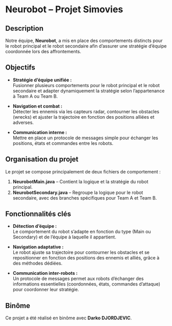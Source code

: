 # Neurobot – Projet Simovies

## Description

Notre équipe, **Neurobot**, a mis en place des comportements distincts pour le robot principal et le robot secondaire afin d’assurer une stratégie d’équipe coordonnée lors des affrontements.

## Objectifs

- **Stratégie d’équipe unifiée :**  
  Fusionner plusieurs comportements pour le robot principal et le robot secondaire et adapter dynamiquement la stratégie selon l’appartenance à Team A ou Team B.

- **Navigation et combat :**  
  Détecter les ennemis via les capteurs radar, contourner les obstacles (wrecks) et ajuster la trajectoire en fonction des positions alliées et adverses.

- **Communication interne :**  
  Mettre en place un protocole de messages simple pour échanger les positions, états et commandes entre les robots.

## Organisation du projet

Le projet se compose principalement de deux fichiers de comportement :

1. **NeurobotMain.java** – Contient la logique et la stratégie du robot principal.
2. **NeurobotSecondary.java** – Regroupe la logique pour le robot secondaire, avec des branches spécifiques pour Team A et Team B.


## Fonctionnalités clés

- **Détection d’équipe :**  
  Le comportement du robot s’adapte en fonction du type (Main ou Secondary) et de l’équipe à laquelle il appartient.

- **Navigation adaptative :**  
  Le robot ajuste sa trajectoire pour contourner les obstacles et se repositionner en fonction des positions des ennemis et alliés, grâce à des méthodes dédiées.

- **Communication inter-robots :**  
  Un protocole de messages permet aux robots d’échanger des informations essentielles (coordonnées, états, commandes d’attaque) pour coordonner leur stratégie.

## Binôme

Ce projet a été réalisé en binôme avec **Darko DJORDJEVIC**.
